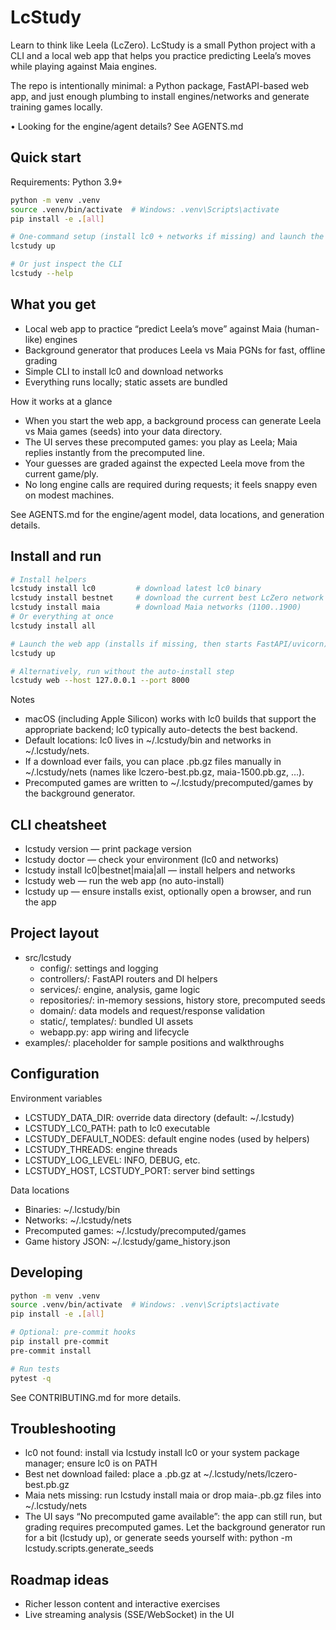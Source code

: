 # LcStudy

Learn to think like Leela (LcZero). LcStudy is a small Python project with a CLI and a local web app that helps you practice predicting Leela’s moves while playing against Maia engines.

The repo is intentionally minimal: a Python package, FastAPI-based web app, and just enough plumbing to install engines/networks and generate training games locally.

• Looking for the engine/agent details? See AGENTS.md

## Quick start

Requirements: Python 3.9+

```bash
python -m venv .venv
source .venv/bin/activate  # Windows: .venv\Scripts\activate
pip install -e .[all]

# One-command setup (install lc0 + networks if missing) and launch the app
lcstudy up

# Or just inspect the CLI
lcstudy --help
```

## What you get

- Local web app to practice “predict Leela’s move” against Maia (human-like) engines
- Background generator that produces Leela vs Maia PGNs for fast, offline grading
- Simple CLI to install lc0 and download networks
- Everything runs locally; static assets are bundled

How it works at a glance
- When you start the web app, a background process can generate Leela vs Maia games (seeds) into your data directory.
- The UI serves these precomputed games: you play as Leela; Maia replies instantly from the precomputed line.
- Your guesses are graded against the expected Leela move from the current game/ply.
- No long engine calls are required during requests; it feels snappy even on modest machines.

See AGENTS.md for the engine/agent model, data locations, and generation details.

## Install and run

```bash
# Install helpers
lcstudy install lc0         # download latest lc0 binary
lcstudy install bestnet     # download the current best LcZero network
lcstudy install maia        # download Maia networks (1100..1900)
# Or everything at once
lcstudy install all

# Launch the web app (installs if missing, then starts FastAPI/uvicorn)
lcstudy up

# Alternatively, run without the auto-install step
lcstudy web --host 127.0.0.1 --port 8000
```

Notes
- macOS (including Apple Silicon) works with lc0 builds that support the appropriate backend; lc0 typically auto-detects the best backend.
- Default locations: lc0 lives in ~/.lcstudy/bin and networks in ~/.lcstudy/nets.
- If a download ever fails, you can place .pb.gz files manually in ~/.lcstudy/nets (names like lczero-best.pb.gz, maia-1500.pb.gz, …).
- Precomputed games are written to ~/.lcstudy/precomputed/games by the background generator.

## CLI cheatsheet

- lcstudy version — print package version
- lcstudy doctor — check your environment (lc0 and networks)
- lcstudy install lc0|bestnet|maia|all — install helpers and networks
- lcstudy web — run the web app (no auto-install)
- lcstudy up — ensure installs exist, optionally open a browser, and run the app

## Project layout

- src/lcstudy
  - config/: settings and logging
  - controllers/: FastAPI routers and DI helpers
  - services/: engine, analysis, game logic
  - repositories/: in-memory sessions, history store, precomputed seeds
  - domain/: data models and request/response validation
  - static/, templates/: bundled UI assets
  - webapp.py: app wiring and lifecycle
- examples/: placeholder for sample positions and walkthroughs

## Configuration

Environment variables
- LCSTUDY_DATA_DIR: override data directory (default: ~/.lcstudy)
- LCSTUDY_LC0_PATH: path to lc0 executable
- LCSTUDY_DEFAULT_NODES: default engine nodes (used by helpers)
- LCSTUDY_THREADS: engine threads
- LCSTUDY_LOG_LEVEL: INFO, DEBUG, etc.
- LCSTUDY_HOST, LCSTUDY_PORT: server bind settings

Data locations
- Binaries: ~/.lcstudy/bin
- Networks: ~/.lcstudy/nets
- Precomputed games: ~/.lcstudy/precomputed/games
- Game history JSON: ~/.lcstudy/game_history.json

## Developing

```bash
python -m venv .venv
source .venv/bin/activate  # Windows: .venv\Scripts\activate
pip install -e .[all]

# Optional: pre-commit hooks
pip install pre-commit
pre-commit install

# Run tests
pytest -q
```

See CONTRIBUTING.md for more details.

## Troubleshooting

- lc0 not found: install via lcstudy install lc0 or your system package manager; ensure lc0 is on PATH
- Best net download failed: place a .pb.gz at ~/.lcstudy/nets/lczero-best.pb.gz
- Maia nets missing: run lcstudy install maia or drop maia-<level>.pb.gz files into ~/.lcstudy/nets
- The UI says “No precomputed game available”: the app can still run, but grading requires precomputed games. Let the background generator run for a bit (lcstudy up), or generate seeds yourself with: python -m lcstudy.scripts.generate_seeds

## Roadmap ideas

- Richer lesson content and interactive exercises
- Live streaming analysis (SSE/WebSocket) in the UI

